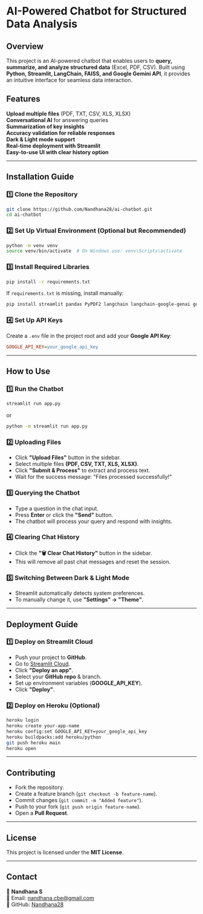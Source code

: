 # AI-Powered Chatbot for Structured Data Analysis

## Overview
This project is an AI-powered chatbot that enables users to **query, summarize, and analyze structured data** (Excel, PDF, CSV). Built using **Python, Streamlit, LangChain, FAISS, and Google Gemini API**, it provides an intuitive interface for seamless data interaction.

## Features
 **Upload multiple files** (PDF, TXT, CSV, XLS, XLSX)  
 **Conversational AI** for answering queries  
 **Summarization of key insights**  
 **Accuracy validation for reliable responses**  
 **Dark & Light mode support**  
 **Real-time deployment with Streamlit**  
 **Easy-to-use UI with clear history option**  

---

## Installation Guide
### 1️⃣ Clone the Repository
```bash
git clone https://github.com/Nandhana28/ai-chatbot.git
cd ai-chatbot
```

### 2️⃣ Set Up Virtual Environment (Optional but Recommended)
```bash
python -m venv venv
source venv/bin/activate  # On Windows use: venv\Scripts\activate
```

### 3️⃣ Install Required Libraries
```bash
pip install -r requirements.txt
```

If `requirements.txt` is missing, install manually:
```bash
pip install streamlit pandas PyPDF2 langchain langchain-google-genai google-generativeai faiss-cpu python-dotenv
```

### 4️⃣ Set Up API Keys
Create a `.env` file in the project root and add your **Google API Key**:
```ini
GOOGLE_API_KEY=your_google_api_key
```

---

## How to Use
### 1️⃣ Run the Chatbot
```bash
streamlit run app.py
```
or
```bash
python -m streamlit run app.py
```

### 2️⃣ Uploading Files
- Click **"Upload Files"** button in the sidebar.
- Select multiple files **(PDF, CSV, TXT, XLS, XLSX)**.
- Click **"Submit & Process"** to extract and process text.
- Wait for the success message: "Files processed successfully!"

### 3️⃣ Querying the Chatbot
- Type a question in the chat input.
- Press **Enter** or click the **"Send"** button.
- The chatbot will process your query and respond with insights.

### 4️⃣ Clearing Chat History
- Click the **"🗑️ Clear Chat History"** button in the sidebar.
- This will remove all past chat messages and reset the session.

### 5️⃣ Switching Between Dark & Light Mode
- Streamlit automatically detects system preferences.
- To manually change it, use **"Settings" → "Theme"**.

---

## Deployment Guide
### 1️⃣ Deploy on Streamlit Cloud
- Push your project to **GitHub**.
- Go to [Streamlit Cloud](https://streamlit.io/cloud).
- Click **"Deploy an app"**.
- Select your **GitHub repo** & branch.
- Set up environment variables (**GOOGLE_API_KEY**).
- Click **"Deploy"**.

### 2️⃣ Deploy on Heroku (Optional)
```bash
heroku login
heroku create your-app-name
heroku config:set GOOGLE_API_KEY=your_google_api_key
heroku buildpacks:add heroku/python
git push heroku main
heroku open
```

---

## Contributing
- Fork the repository.
- Create a feature branch (`git checkout -b feature-name`).
- Commit changes (`git commit -m "Added feature"`).
- Push to your fork (`git push origin feature-name`).
- Open a **Pull Request**.

---

## License
This project is licensed under the **MIT License**.

---

## Contact
👤 **Nandhana S**  
📧 Email: nandhana.cbe@gmail.com  
🔗 GitHub: [Nandhana28](https://github.com/Nandhana28)  

